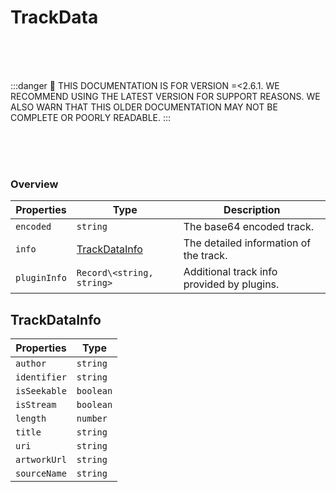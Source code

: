 # TrackData

<br/><br/><br/>

:::danger
🚨 THIS DOCUMENTATION IS FOR VERSION =\<2.6.1. WE RECOMMEND USING THE LATEST VERSION FOR SUPPORT REASONS. WE ALSO WARN THAT THIS OLDER DOCUMENTATION MAY NOT BE COMPLETE OR POORLY READABLE.
:::

<br/><br/><br/>

### Overview

| Properties   | Type                            | Description                                |
| ------------ | ------------------------------- | ------------------------------------------ |
| `encoded`    | `string`                        | The base64 encoded track.                  |
| `info`       | [TrackDataInfo](#trackdatainfo) | The detailed information of the track.     |
| `pluginInfo` | `Record\<string, string>`       | Additional track info provided by plugins. |

## TrackDataInfo

| Properties   | Type      |
| ------------ | --------- |
| `author`     | `string`  |
| `identifier` | `string`  |
| `isSeekable` | `boolean` |
| `isStream`   | `boolean` |
| `length`     | `number`  |
| `title`      | `string`  |
| `uri`        | `string`  |
| `artworkUrl` | `string`  |
| `sourceName` | `string`  |
